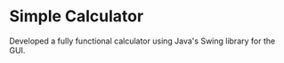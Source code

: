 # Simple Calculator
Developed a fully functional calculator using Java's Swing library for the GUI.

